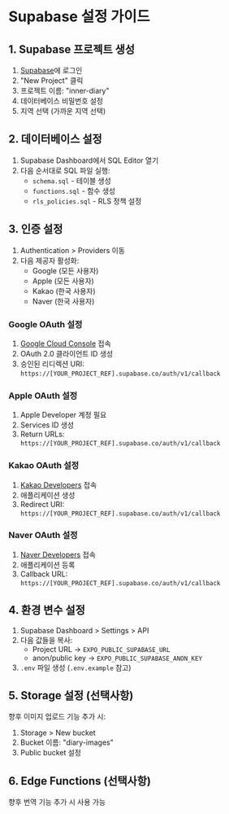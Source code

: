 # Supabase 설정 가이드

## 1. Supabase 프로젝트 생성
1. [Supabase](https://supabase.com)에 로그인
2. "New Project" 클릭
3. 프로젝트 이름: "inner-diary"
4. 데이터베이스 비밀번호 설정
5. 지역 선택 (가까운 지역 선택)

## 2. 데이터베이스 설정
1. Supabase Dashboard에서 SQL Editor 열기
2. 다음 순서대로 SQL 파일 실행:
   - `schema.sql` - 테이블 생성
   - `functions.sql` - 함수 생성
   - `rls_policies.sql` - RLS 정책 설정

## 3. 인증 설정
1. Authentication > Providers 이동
2. 다음 제공자 활성화:
   - Google (모든 사용자)
   - Apple (모든 사용자)
   - Kakao (한국 사용자)
   - Naver (한국 사용자)

### Google OAuth 설정
1. [Google Cloud Console](https://console.cloud.google.com) 접속
2. OAuth 2.0 클라이언트 ID 생성
3. 승인된 리디렉션 URI: `https://[YOUR_PROJECT_REF].supabase.co/auth/v1/callback`

### Apple OAuth 설정
1. Apple Developer 계정 필요
2. Services ID 생성
3. Return URLs: `https://[YOUR_PROJECT_REF].supabase.co/auth/v1/callback`

### Kakao OAuth 설정
1. [Kakao Developers](https://developers.kakao.com) 접속
2. 애플리케이션 생성
3. Redirect URI: `https://[YOUR_PROJECT_REF].supabase.co/auth/v1/callback`

### Naver OAuth 설정
1. [Naver Developers](https://developers.naver.com) 접속
2. 애플리케이션 등록
3. Callback URL: `https://[YOUR_PROJECT_REF].supabase.co/auth/v1/callback`

## 4. 환경 변수 설정
1. Supabase Dashboard > Settings > API
2. 다음 값들을 복사:
   - Project URL → `EXPO_PUBLIC_SUPABASE_URL`
   - anon/public key → `EXPO_PUBLIC_SUPABASE_ANON_KEY`
3. `.env` 파일 생성 (`.env.example` 참고)

## 5. Storage 설정 (선택사항)
향후 이미지 업로드 기능 추가 시:
1. Storage > New bucket
2. Bucket 이름: "diary-images"
3. Public bucket 설정

## 6. Edge Functions (선택사항)
향후 번역 기능 추가 시 사용 가능